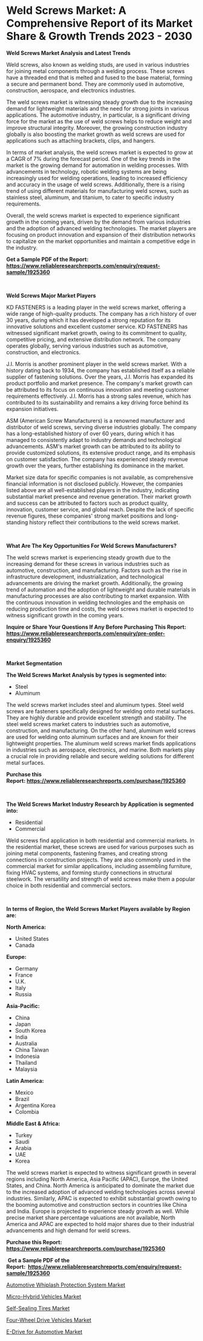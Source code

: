 <p><h1>Weld Screws Market: A Comprehensive Report of its Market Share & Growth Trends 2023 - 2030</h1></p><p><strong>Weld Screws Market Analysis and Latest Trends</strong></p>
<p><p>Weld screws, also known as welding studs, are used in various industries for joining metal components through a welding process. These screws have a threaded end that is melted and fused to the base material, forming a secure and permanent bond. They are commonly used in automotive, construction, aerospace, and electronics industries.</p><p>The weld screws market is witnessing steady growth due to the increasing demand for lightweight materials and the need for strong joints in various applications. The automotive industry, in particular, is a significant driving force for the market as the use of weld screws helps to reduce weight and improve structural integrity. Moreover, the growing construction industry globally is also boosting the market growth as weld screws are used for applications such as attaching brackets, clips, and hangers.</p><p>In terms of market analysis, the weld screws market is expected to grow at a CAGR of 7% during the forecast period. One of the key trends in the market is the growing demand for automation in welding processes. With advancements in technology, robotic welding systems are being increasingly used for welding operations, leading to increased efficiency and accuracy in the usage of weld screws. Additionally, there is a rising trend of using different materials for manufacturing weld screws, such as stainless steel, aluminum, and titanium, to cater to specific industry requirements.</p><p>Overall, the weld screws market is expected to experience significant growth in the coming years, driven by the demand from various industries and the adoption of advanced welding technologies. The market players are focusing on product innovation and expansion of their distribution networks to capitalize on the market opportunities and maintain a competitive edge in the industry.</p></p>
<p><strong>Get a Sample PDF of the Report:&nbsp; <a href="https://www.reliableresearchreports.com/enquiry/request-sample/1925360">https://www.reliableresearchreports.com/enquiry/request-sample/1925360</a></strong></p>
<p>&nbsp;</p>
<p><strong>Weld Screws Major Market Players</strong></p>
<p><p>KD FASTENERS is a leading player in the weld screws market, offering a wide range of high-quality products. The company has a rich history of over 30 years, during which it has developed a strong reputation for its innovative solutions and excellent customer service. KD FASTENERS has witnessed significant market growth, owing to its commitment to quality, competitive pricing, and extensive distribution network. The company operates globally, serving various industries such as automotive, construction, and electronics. </p><p>J.I. Morris is another prominent player in the weld screws market. With a history dating back to 1934, the company has established itself as a reliable supplier of fastening solutions. Over the years, J.I. Morris has expanded its product portfolio and market presence. The company's market growth can be attributed to its focus on continuous innovation and meeting customer requirements effectively. J.I. Morris has a strong sales revenue, which has contributed to its sustainability and remains a key driving force behind its expansion initiatives.</p><p>ASM (American Screw Manufacturers) is a renowned manufacturer and distributor of weld screws, serving diverse industries globally. The company has a long-established history of over 60 years, during which it has managed to consistently adapt to industry demands and technological advancements. ASM's market growth can be attributed to its ability to provide customized solutions, its extensive product range, and its emphasis on customer satisfaction. The company has experienced steady revenue growth over the years, further establishing its dominance in the market.</p><p>Market size data for specific companies is not available, as comprehensive financial information is not disclosed publicly. However, the companies listed above are all well-established players in the industry, indicating substantial market presence and revenue generation. Their market growth and success can be attributed to factors such as product quality, innovation, customer service, and global reach. Despite the lack of specific revenue figures, these companies' strong market positions and long-standing history reflect their contributions to the weld screws market.</p></p>
<p>&nbsp;</p>
<p><strong>What Are The Key Opportunities For Weld Screws Manufacturers?</strong></p>
<p><p>The weld screws market is experiencing steady growth due to the increasing demand for these screws in various industries such as automotive, construction, and manufacturing. Factors such as the rise in infrastructure development, industrialization, and technological advancements are driving the market growth. Additionally, the growing trend of automation and the adoption of lightweight and durable materials in manufacturing processes are also contributing to market expansion. With the continuous innovation in welding technologies and the emphasis on reducing production time and costs, the weld screws market is expected to witness significant growth in the coming years.</p></p>
<p><strong>Inquire or Share Your Questions If Any Before Purchasing This Report: <a href="https://www.reliableresearchreports.com/enquiry/pre-order-enquiry/1925360">https://www.reliableresearchreports.com/enquiry/pre-order-enquiry/1925360</a></strong></p>
<p>&nbsp;</p>
<p><strong>Market Segmentation</strong></p>
<p><strong>The Weld Screws Market Analysis by types is segmented into:</strong></p>
<p><ul><li>Steel</li><li>Aluminum</li></ul></p>
<p><p>The weld screws market includes steel and aluminum types. Steel weld screws are fasteners specifically designed for welding onto metal surfaces. They are highly durable and provide excellent strength and stability. The steel weld screws market caters to industries such as automotive, construction, and manufacturing. On the other hand, aluminum weld screws are used for welding onto aluminum surfaces and are known for their lightweight properties. The aluminum weld screws market finds applications in industries such as aerospace, electronics, and marine. Both markets play a crucial role in providing reliable and secure welding solutions for different metal surfaces.</p></p>
<p><strong>Purchase this Report:&nbsp;<a href="https://www.reliableresearchreports.com/purchase/1925360">https://www.reliableresearchreports.com/purchase/1925360</a></strong></p>
<p>&nbsp;</p>
<p><strong>The Weld Screws Market Industry Research by Application is segmented into:</strong></p>
<p><ul><li>Residential</li><li>Commercial</li></ul></p>
<p><p>Weld screws find application in both residential and commercial markets. In the residential market, these screws are used for various purposes such as joining metal components, fastening frames, and creating strong connections in construction projects. They are also commonly used in the commercial market for similar applications, including assembling furniture, fixing HVAC systems, and forming sturdy connections in structural steelwork. The versatility and strength of weld screws make them a popular choice in both residential and commercial sectors.</p></p>
<p>&nbsp;</p>
<p><strong>In terms of Region, the Weld Screws Market Players available by Region are:</strong></p>
<p>
    <p> <strong> North America: </strong>
        <ul>
            <li>United States</li>
            <li>Canada</li>
        </ul>
        </p> 
    <p> <strong> Europe: </strong>
        <ul>
            <li>Germany</li>
            <li>France</li>
            <li>U.K.</li>
            <li>Italy</li>
            <li>Russia</li>
        </ul>
        </p> 
    <p> <strong> Asia-Pacific: </strong>
        <ul>
            <li>China</li>
            <li>Japan</li>
            <li>South Korea</li>
            <li>India</li>
            <li>Australia</li>
            <li>China Taiwan</li>
            <li>Indonesia</li>
            <li>Thailand</li>
            <li>Malaysia</li>
        </ul>
        </p> 
    <p> <strong> Latin America: </strong>
        <ul>
            <li>Mexico</li>
            <li>Brazil</li>
            <li>Argentina Korea</li>
            <li>Colombia</li>
        </ul>
        </p> 
    <p> <strong> Middle East & Africa: </strong>
        <ul>
            <li>Turkey</li>
            <li>Saudi</li>
            <li>Arabia</li>
            <li>UAE</li>
            <li>Korea</li>
        </ul>
    </p>
    </p>
<p><p>The weld screws market is expected to witness significant growth in several regions including North America, Asia Pacific (APAC), Europe, the United States, and China. North America is anticipated to dominate the market due to the increased adoption of advanced welding technologies across several industries. Similarly, APAC is expected to exhibit substantial growth owing to the booming automotive and construction sectors in countries like China and India. Europe is projected to experience steady growth as well. While precise market share percentage valuations are not available, North America and APAC are expected to hold major shares due to their industrial advancements and high demand for weld screws.</p></p>
<p><strong>Purchase this Report: <a href="https://www.reliableresearchreports.com/purchase/1925360">https://www.reliableresearchreports.com/purchase/1925360</a></strong></p>
<p>&nbsp;<strong>Get a Sample PDF of the Report:&nbsp;&nbsp;<a href="https://www.reliableresearchreports.com/enquiry/request-sample/1925360">https://www.reliableresearchreports.com/enquiry/request-sample/1925360</a></strong></p>
<p><strong></strong></p>
<p><p><a href="https://medium.com/@heatherhall44/automotive-whiplash-protection-system-market-trends-and-market-analysis-forecasted-for-period-68187e9a2d52">Automotive Whiplash Protection System Market</a></p><p><a href="https://medium.com/@anamariaagolli86/micro-hybrid-vehicles-market-the-key-to-successful-business-strategy-forecast-till-2030-ca6e81306538">Micro-Hybrid Vehicles Market</a></p><p><a href="https://medium.com/@greisdukagjini2014/self-sealing-tires-market-size-reveals-the-best-marketing-channels-in-global-industry-7a53b69d159a">Self-Sealing Tires Market</a></p><p><a href="https://medium.com/@jessicaelliott65/four-wheel-drive-vehicles-market-outlook-industry-overview-and-forecast-2023-to-2030-081bf94ab43e">Four-Wheel Drive Vehicles Market</a></p><p><a href="https://medium.com/@melissaarnold2022/analyzing-e-drive-for-automotive-market-global-industry-perspective-and-forecast-2023-to-2030-e1f034f02996">E-Drive for Automotive Market</a></p></p>